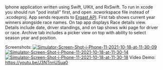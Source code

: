 Iphone application written using Swift, UIKit, and RxSwift. To run in xcode you should run "pod install" first, and open .xcworkspace file instead of .xcodeproj.
App sends requests to [Ergast API](http://ergast.com/mrd/).
First tab shows current year winners alongside race names. On tap app displays Race details view. Details include date, driver standings, and on tap shows wiki page for driver or race.
Archive tab includes a picker view on top with ability to select season year and position.

Screenshots:
<a href="https://ibb.co/S7rp8fw"><img src="https://i.ibb.co/mF87wN5/Simulator-Screen-Shot-i-Phone-11-2021-10-18-at-11-30-09.png" alt="Simulator-Screen-Shot-i-Phone-11-2021-10-18-at-11-30-09" border="0"></a>
<a href="https://ibb.co/jbWKL3p"><img src="https://i.ibb.co/S5dTKVL/Simulator-Screen-Shot-i-Phone-11-2021-10-18-at-11-30-14.png" alt="Simulator-Screen-Shot-i-Phone-11-2021-10-18-at-11-30-14" border="0"></a>
<a href="https://ibb.co/2jBzRQx"><img src="https://i.ibb.co/qRwHhfK/Simulator-Screen-Shot-i-Phone-11-2021-10-18-at-11-30-18.png" alt="Simulator-Screen-Shot-i-Phone-11-2021-10-18-at-11-30-18" border="0"></a>
Video Demo:
https://youtu.be/J3NTnnUSua0

